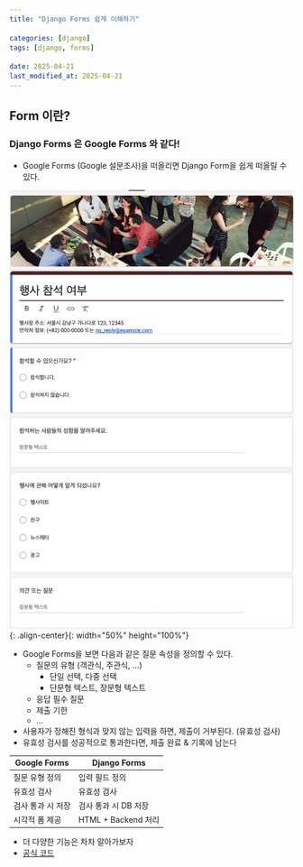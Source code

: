```yaml
---
title: "Django Forms 쉽게 이해하기"

categories: [django]
tags: [django, forms]

date: 2025-04-21
last_modified_at: 2025-04-21
---
```

## Form 이란?
### Django Forms 은 Google Forms 와 같다!
- Google Forms (Google 설문조사)을 떠올리면 Django Form을 쉽게 떠올릴 수 있다.

![Google Form Image](/assets/images/django/google-forms.png){: .align-center}{: width="50%" height="100%"}
- Google Forms을 보면 다음과 같은 질문 속성을 정의할 수 있다.
    - 질문의 유형 (객관식, 주관식, ...)
        - 단일 선택, 다중 선택
        - 단문형 텍스트, 장문형 텍스트
    - 응답 필수 질문
    - 제출 기한
    - ...
- 사용자가 정해진 형식과 맞지 않는 입력을 하면, 제출이 거부된다. (유효성 검사)
- 유효성 검사를 성공적으로 통과한다면, 제출 완료 & 기록에 남는다


| Google Forms| Django Forms |
| -- | -- |
| 질문 유형 정의 | 입력 필드 정의 |
| 유효성 검사 | 유효성 검사 |
| 검사 통과 시 저장 | 검사 통과 시 DB 저장 |
| 시각적 폼 제공 | HTML + Backend 처리 |

- 더 다양한 기능은 차차 알아가보자
- [공식 코드](https://github.com/django/django/tree/1831f7733d3ef03d1ca7fac3e8d9f4c5e3e3375e/django/forms)